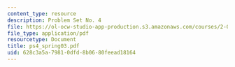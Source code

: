 ```yaml
---
content_type: resource
description: Problem Set No. 4
file: https://ol-ocw-studio-app-production.s3.amazonaws.com/courses/2-004-modeling-dynamics-and-control-ii-spring-2003/628c3a5a79810dfd8b0680feead18164_ps4_spring03.pdf
file_type: application/pdf
resourcetype: Document
title: ps4_spring03.pdf
uid: 628c3a5a-7981-0dfd-8b06-80feead18164
---
```

